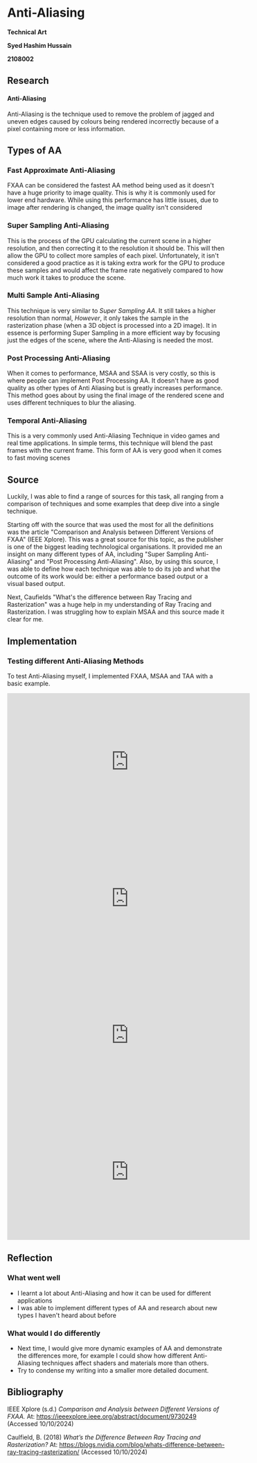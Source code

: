 # Anti-Aliasing

**Technical Art**  

**Syed Hashim Hussain**  

**2108002**  

 

## **Research**

#### Anti-Aliasing

Anti-Aliasing is the technique used to remove the problem of jagged and uneven edges caused by colours being rendered incorrectly because of a pixel containing more or less information.

## **Types of AA**

### Fast Approximate Anti-Aliasing
FXAA can be considered the fastest AA method being used as it doesn't have a huge priority to image quality. This is why it is commonly used for lower end hardware. While using this performance has little issues, due to image after rendering is changed, the image quality isn't considered 

### Super Sampling Anti-Aliasing 

This is the process of the GPU calculating the current scene in a higher resolution, and then correcting it to the resolution it should be. This will then allow the GPU to collect more samples of each pixel. Unfortunately, it isn't considered a good practice as it is taking extra work for the GPU to produce these samples and would affect the frame rate negatively compared to how much work it takes to produce the scene.

### Multi Sample Anti-Aliasing

This technique is very similar to *Super Sampling AA*. It still takes a higher resolution than normal, *However*, it only takes the sample in the rasterization phase (when a 3D object is processed into a 2D image). It in essence is performing Super Sampling in a more efficient way by focusing just the edges of the scene, where the Anti-Aliasing is needed the most.

### Post Processing Anti-Aliasing 

When it comes to performance, MSAA and SSAA is very costly, so this is where people can implement Post Processing AA. It doesn't have as good quality as other types of Anti Aliasing but is greatly increases performance. This method goes about by using the final image of the rendered scene and uses different techniques to blur the aliasing.

### Temporal Anti-Aliasing 

This is a very commonly used Anti-Aliasing Technique in video games and real time applications. In simple terms, this technique will blend the past frames with the current frame. This form of AA is very good when it comes to fast moving scenes

## **Source**

Luckily, I was able to find a range of sources for this task, all ranging from a comparison of techniques and some examples that deep dive into a single technique. 

Starting off with the source that was used the most for all the definitions was the article "Comparison and Analysis between Different Versions of FXAA" (IEEE Xplore). This was a great source for this topic, as the publisher is one of the biggest leading technological organisations. It provided me an insight on many different types of AA, including "Super Sampling Anti-Aliasing" and "Post Processing Anti-Aliasing". Also, by using this source, I was able to define how each technique was able to do its job and what the outcome of its work would be: either a performance based output or a visual based output.

Next, Caufields "What's the difference between Ray Tracing and Rasterization" was a huge help in my understanding of Ray Tracing and Rasterization. I was struggling how to explain MSAA and this source made it clear for me. 
 
## **Implementation**

### Testing different Anti-Aliasing Methods
To test Anti-Aliasing myself, I implemented FXAA, MSAA and TAA with a basic example.

<iframe width="560" height="315" src="https://www.youtube.com/embed/14xDcDIbAT0?si=hNmUY5O0YislzomT" title="YouTube video player" frameborder="0" allow="accelerometer; autoplay; clipboard-write; encrypted-media; gyroscope; picture-in-picture; web-share" referrerpolicy="strict-origin-when-cross-origin" allowfullscreen></iframe>

<iframe width="560" height="315" src="https://www.youtube.com/embed/-KsjrGQ8Z44?si=JcJs7LZTrXAKQIhd" title="YouTube video player" frameborder="0" allow="accelerometer; autoplay; clipboard-write; encrypted-media; gyroscope; picture-in-picture; web-share" referrerpolicy="strict-origin-when-cross-origin" allowfullscreen></iframe>

<iframe width="560" height="315" src="https://www.youtube.com/embed/5pfEjXz_YRs?si=p2ieM_pvpWxBXJzD" title="YouTube video player" frameborder="0" allow="accelerometer; autoplay; clipboard-write; encrypted-media; gyroscope; picture-in-picture; web-share" referrerpolicy="strict-origin-when-cross-origin" allowfullscreen></iframe>

<iframe width="560" height="315" src="https://www.youtube.com/embed/YFO_xAyOVYY?si=6sBNenkIXFSmZSJu" title="YouTube video player" frameborder="0" allow="accelerometer; autoplay; clipboard-write; encrypted-media; gyroscope; picture-in-picture; web-share" referrerpolicy="strict-origin-when-cross-origin" allowfullscreen></iframe>

## **Reflection**
### What went well 
- I learnt a lot about Anti-Aliasing and how it can be used for different applications
- I was able to implement different types of AA and research about new types I haven't heard about before

### What would I do differently
- Next time, I would give more dynamic examples of AA and demonstrate the differences more, for example I could show how different Anti-Aliasing techniques affect shaders and materials more than others.
- Try to condense my writing into a smaller more detailed document.

## **Bibliography**

IEEE Xplore (s.d.) *Comparison and Analysis between Different Versions of FXAA.* At: https://ieeexplore.ieee.org/abstract/document/9730249 (Accessed 10/10/2024)

Caulfield, B. (2018) *What’s the Difference Between Ray Tracing and Rasterization?* At: https://blogs.nvidia.com/blog/whats-difference-between-ray-tracing-rasterization/ (Accessed 10/10/2024)

